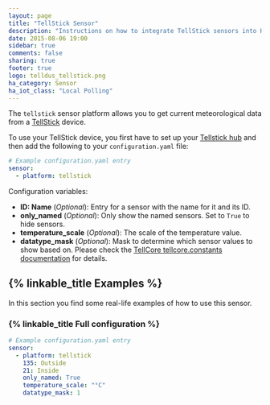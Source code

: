 ```yaml
---
layout: page
title: "TellStick Sensor"
description: "Instructions on how to integrate TellStick sensors into Home Assistant."
date: 2015-08-06 19:00
sidebar: true
comments: false
sharing: true
footer: true
logo: telldus_tellstick.png
ha_category: Sensor
ha_iot_class: "Local Polling"
---
```



The `tellstick` sensor platform allows you to get current meteorological data from a [TellStick](http://www.telldus.se/products/tellstick) device.


To use your TellStick device, you first have to set up your [Tellstick hub](/components/tellstick/) and then add the following to your `configuration.yaml` file:

```yaml
# Example configuration.yaml entry
sensor:
  - platform: tellstick
```

Configuration variables:

- **ID: Name** (*Optional*): Entry for a sensor with the name for it and its ID.
- **only_named** (*Optional*): Only show the named sensors. Set to `True` to hide sensors.
- **temperature_scale** (*Optional*): The scale of the temperature value.
- **datatype_mask** (*Optional*): Mask to determine which sensor values to show based on. Please check the [TellCore tellcore.constants documentation](https://tellcore-py.readthedocs.org/en/v1.1.2/constants.html#module-tellcore.constants) for details.

## {% linkable_title Examples %}

In this section you find some real-life examples of how to use this sensor.

### {% linkable_title Full configuration %}

```yaml
# Example configuration.yaml entry
sensor:
  - platform: tellstick
    135: Outside
    21: Inside
    only_named: True
    temperature_scale: "°C"
    datatype_mask: 1
```
